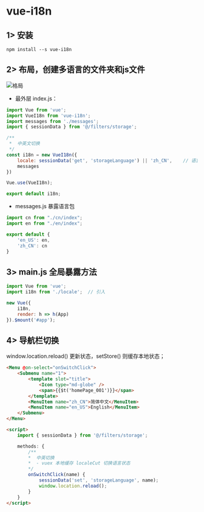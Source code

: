 # vue-i18n

## 1> 安装

`npm install --s vue-i18n`

## 2> 布局，创建多语言的文件夹和js文件

![格局](http://120.79.222.255/icon-i18n.png)

- 最外层 index.js：

```js
import Vue from 'vue';
import VueI18n from 'vue-i18n';
import messages from './messages';
import { sessionData } from '@/filters/storage';

/**
 *  中英文切换
 */
const i18n = new VueI18n({
    locale: sessionData('get', 'storageLanguage') || 'zh_CN',    // 语言标识
    messages
})

Vue.use(VueI18n);

export default i18n;
```

- messages.js 暴露语言包

```js
import cn from "./cn/index";
import en from "./en/index";

export default {
    'en_US': en,
    'zh_CN': cn
}
```

## 3> main.js 全局暴露方法

```js
import Vue from 'vue';
import i18n from './locale';  // 引入

new Vue({
    i18n,
    render: h => h(App)
}).$mount('#app');

```

## 4> 导航栏切换

window.location.reload() 更新状态，setStore() 则缓存本地状态；

```html
<Menu @on-select="onSwitchClick">
    <Submenu name="1">
        <template slot="title">
            <Icon type="md-globe" />
            <span>{{$t('homePage_001')}}</span>
        </template>
        <MenuItem name="zh_CN">简体中文</MenuItem>
        <MenuItem name="en_US">English</MenuItem>
    </Submenu>
</Menu>

<script>
    import { sessionData } from '@/filters/storage';

    methods: {
        /**
        *  中英切换
        *  - vuex 本地缓存 localeCut 切换语言状态
        */
        onSwitchClick(name) {
            sessionData('set', 'storageLanguage', name);
            window.location.reload();
        }
    }
</script>
```
